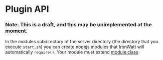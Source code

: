 # Plugin API
### Note: This is a draft, and this may be unimplemented at the moment.

In the modules subdirectory of the server directory (the directory that you execute `start.sh`) you can create
nodejs modules that IronWatt will automatically `require()`. Your module must extend [module class] 



[module class]: https://github.com/IronWatt/iron-watt/src/module/module.js
